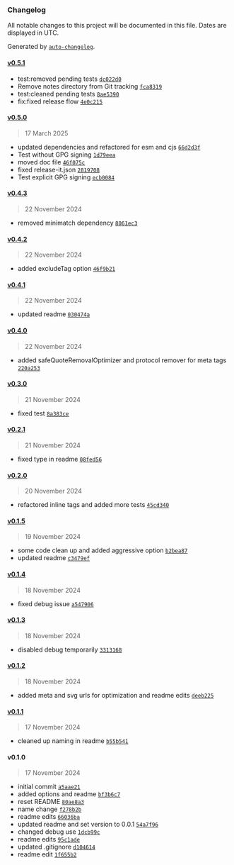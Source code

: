### Changelog

All notable changes to this project will be documented in this file. Dates are displayed in UTC.

Generated by [`auto-changelog`](https://github.com/CookPete/auto-changelog).

#### [v0.5.1](https://github.com/wernerglinka/metalsmith-optimize-html/compare/v0.5.0...v0.5.1)

- test:removed pending tests [`dc022d0`](https://github.com/wernerglinka/metalsmith-optimize-html/commit/dc022d0a392e06a4114c26b91ba50aa7e32301c1)
- Remove notes directory from Git tracking [`fca8319`](https://github.com/wernerglinka/metalsmith-optimize-html/commit/fca8319d1553c7c7606dfa548b5fc2420edd1f9b)
- test:cleaned pending tests [`8ae5390`](https://github.com/wernerglinka/metalsmith-optimize-html/commit/8ae539069914cbea021ecca7c1279e272b0eff2e)
- fix:fixed release flow [`4e0c215`](https://github.com/wernerglinka/metalsmith-optimize-html/commit/4e0c215f870960a3b045dbdf8a9675a50aa98865)

#### [v0.5.0](https://github.com/wernerglinka/metalsmith-optimize-html/compare/v0.4.3...v0.5.0)

> 17 March 2025

- updated dependencies and refactored for esm and cjs [`66d2d3f`](https://github.com/wernerglinka/metalsmith-optimize-html/commit/66d2d3fd4c0ac8c36875701ebfbb640e40cacf33)
- Test without GPG signing [`1d79eea`](https://github.com/wernerglinka/metalsmith-optimize-html/commit/1d79eea9ebcdb949b3b269116619248115cf0949)
- moved doc file [`46f075c`](https://github.com/wernerglinka/metalsmith-optimize-html/commit/46f075c00812efa57bbcbe1cfbeab2a0e0a5fed2)
- fixed release-it.json [`2819708`](https://github.com/wernerglinka/metalsmith-optimize-html/commit/28197083de6ff179a1b8f11e5b8b35698fb7bb3c)
- Test explicit GPG signing [`ecb0084`](https://github.com/wernerglinka/metalsmith-optimize-html/commit/ecb00848da0255b93e839477bf3a28009c8c4088)

#### [v0.4.3](https://github.com/wernerglinka/metalsmith-optimize-html/compare/v0.4.2...v0.4.3)

> 22 November 2024

- removed minimatch dependency [`8061ec3`](https://github.com/wernerglinka/metalsmith-optimize-html/commit/8061ec30acb8495ee14f7fd7ac29042fb540693b)

#### [v0.4.2](https://github.com/wernerglinka/metalsmith-optimize-html/compare/v0.4.1...v0.4.2)

> 22 November 2024

- added excludeTag option [`46f9b21`](https://github.com/wernerglinka/metalsmith-optimize-html/commit/46f9b2132f0533c868b366f5035eed6cbec9314e)

#### [v0.4.1](https://github.com/wernerglinka/metalsmith-optimize-html/compare/v0.4.0...v0.4.1)

> 22 November 2024

- updated readme [`030474a`](https://github.com/wernerglinka/metalsmith-optimize-html/commit/030474aae2bb007e0180d39c08ad0adaf0fe51f1)

#### [v0.4.0](https://github.com/wernerglinka/metalsmith-optimize-html/compare/v0.3.0...v0.4.0)

> 22 November 2024

- added safeQuoteRemovalOptimizer and protocol remover for meta tags [`220a253`](https://github.com/wernerglinka/metalsmith-optimize-html/commit/220a25337ac767efa4b2f1701bd1209b21a8f312)

#### [v0.3.0](https://github.com/wernerglinka/metalsmith-optimize-html/compare/v0.2.1...v0.3.0)

> 21 November 2024

- fixed test [`8a383ce`](https://github.com/wernerglinka/metalsmith-optimize-html/commit/8a383cecc90e9752e5922b8f81db2277ec59376a)

#### [v0.2.1](https://github.com/wernerglinka/metalsmith-optimize-html/compare/v0.2.0...v0.2.1)

> 21 November 2024

- fixed type in readme [`08fed56`](https://github.com/wernerglinka/metalsmith-optimize-html/commit/08fed5624dee4255d9a2d25689e7c8cae04e7c43)

#### [v0.2.0](https://github.com/wernerglinka/metalsmith-optimize-html/compare/v0.1.5...v0.2.0)

> 20 November 2024

- refactored inline tags and added more tests [`45cd340`](https://github.com/wernerglinka/metalsmith-optimize-html/commit/45cd3401b081bd4e61f54152ac6777c28518cadd)

#### [v0.1.5](https://github.com/wernerglinka/metalsmith-optimize-html/compare/v0.1.4...v0.1.5)

> 19 November 2024

- some code clean up and added aggressive option [`b2bea87`](https://github.com/wernerglinka/metalsmith-optimize-html/commit/b2bea870a9cc5f77c02314cbe259e8e152a0fd52)
- updated readme [`c3479ef`](https://github.com/wernerglinka/metalsmith-optimize-html/commit/c3479ef20ccb2d3856be442beebcd4016bd434ac)

#### [v0.1.4](https://github.com/wernerglinka/metalsmith-optimize-html/compare/v0.1.3...v0.1.4)

> 18 November 2024

- fixed debug issue [`a547906`](https://github.com/wernerglinka/metalsmith-optimize-html/commit/a5479063a3ceff64e4cb9c67e752d937b1336663)

#### [v0.1.3](https://github.com/wernerglinka/metalsmith-optimize-html/compare/v0.1.2...v0.1.3)

> 18 November 2024

- disabled debug temporarily [`3313168`](https://github.com/wernerglinka/metalsmith-optimize-html/commit/331316800de840ae09fcb2b63e5d37cf722e5959)

#### [v0.1.2](https://github.com/wernerglinka/metalsmith-optimize-html/compare/v0.1.1...v0.1.2)

> 18 November 2024

- added meta and svg urls for optimization and readme edits [`deeb225`](https://github.com/wernerglinka/metalsmith-optimize-html/commit/deeb225ac3febbf75674cfbc8cd7591fde44b049)

#### [v0.1.1](https://github.com/wernerglinka/metalsmith-optimize-html/compare/v0.1.0...v0.1.1)

> 17 November 2024

- cleaned up naming in readme [`b55b541`](https://github.com/wernerglinka/metalsmith-optimize-html/commit/b55b541151f19eae6f3c7e840ff407bc8afa3b31)

#### v0.1.0

> 17 November 2024

- initial commit [`a5aae21`](https://github.com/wernerglinka/metalsmith-optimize-html/commit/a5aae213113a41aeab5c2134ddcdfc0f5cbd3b07)
- added options and readme [`bf3b6c7`](https://github.com/wernerglinka/metalsmith-optimize-html/commit/bf3b6c771f66e039089b032066d6aaf93eba0f33)
- reset README [`80ae8a3`](https://github.com/wernerglinka/metalsmith-optimize-html/commit/80ae8a365f327a3d008d8030ea8d23e87a1530d2)
- name change [`f278b2b`](https://github.com/wernerglinka/metalsmith-optimize-html/commit/f278b2b0320ddaa75c94d8da6d721d960a3b0c82)
- readme edits [`66036ba`](https://github.com/wernerglinka/metalsmith-optimize-html/commit/66036ba0d8406bc4acc2d18d3c463e2676b09546)
- updated readme and set version to 0.0.1 [`54a7f96`](https://github.com/wernerglinka/metalsmith-optimize-html/commit/54a7f962e83ff5af7cc77c0a0a9ee858a5ec7000)
- changed debug use [`1dcb99c`](https://github.com/wernerglinka/metalsmith-optimize-html/commit/1dcb99c52ea22c6da9a559479a94e93e80222b6a)
- readme edits [`95c1ade`](https://github.com/wernerglinka/metalsmith-optimize-html/commit/95c1ade73d93c2fb5725620bc44825ddc57daaef)
- updated .gitignore [`d104614`](https://github.com/wernerglinka/metalsmith-optimize-html/commit/d104614e22aff8bd84c0fffaa0d858b85aa5aa5c)
- readme edit [`1f655b2`](https://github.com/wernerglinka/metalsmith-optimize-html/commit/1f655b230aeee1a8f8a766cee1e95644ac3794e2)
